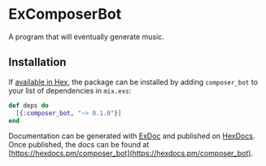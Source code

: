 # ExComposerBot

A program that will eventually generate music.

## Installation

If [available in Hex](https://hex.pm/docs/publish), the package can be installed
by adding `composer_bot` to your list of dependencies in `mix.exs`:

```elixir
def deps do
  [{:composer_bot, "~> 0.1.0"}]
end
```

Documentation can be generated with [ExDoc](https://github.com/elixir-lang/ex_doc)
and published on [HexDocs](https://hexdocs.pm). Once published, the docs can
be found at [https://hexdocs.pm/composer_bot](https://hexdocs.pm/composer_bot).

